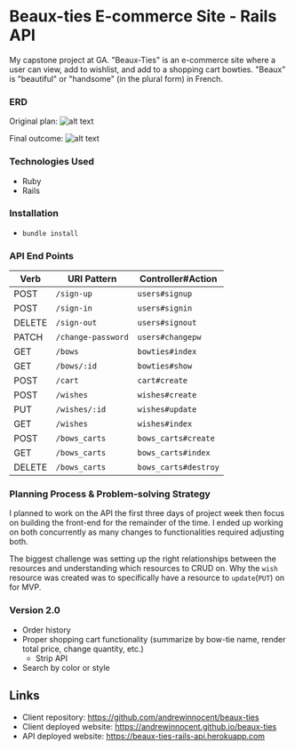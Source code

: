 # Beaux-ties E-commerce Site - Rails API

My capstone project at GA. "Beaux-Ties" is an e-commerce site where a user can view, add to wishlist, and add to a shopping cart bowties. "Beaux" is "beautiful" or "handsome" (in the plural form) in French.

### ERD

Original plan: ![alt text](https://i.imgur.com/88IB23Tm.jpg "Beaux-ties ERD 1.0")

Final outcome: ![alt text](https://i.imgur.com/RDLp6Tsm.jpg, "Beaux-ties ERD 1.5")

### Technologies Used
- Ruby
- Rails

### Installation
- `bundle install`


### API End Points
| Verb   | URI Pattern          | Controller#Action   |
|--------|----------------------|---------------------|
| POST   | `/sign-up`           | `users#signup`      |
| POST   | `/sign-in`           | `users#signin`      |
| DELETE | `/sign-out`          | `users#signout`     |
| PATCH  | `/change-password`   | `users#changepw`    |
| GET    | `/bows`              | `bowties#index`     |
| GET    | `/bows/:id`          | `bowties#show`      |
| POST   | `/cart`              | `cart#create`       |
| POST   | `/wishes`            | `wishes#create`     |
| PUT    | `/wishes/:id`        | `wishes#update`     |
| GET    | `/wishes`            | `wishes#index`      |
| POST   | `/bows_carts`        | `bows_carts#create` |
| GET    | `/bows_carts`        | `bows_carts#index`  |
| DELETE | `/bows_carts`        | `bows_carts#destroy`|


### Planning Process & Problem-solving Strategy
I planned to work on the API the first three days of project week then focus on building the front-end for the remainder of the time. I ended up working on both concurrently as many changes to functionalities required adjusting both.

The biggest challenge was setting up the right relationships between the resources and understanding which resources to CRUD on. Why the `wish` resource was created was to specifically have a resource to `update`(`PUT`) on for MVP.

### Version 2.0
- Order history
- Proper shopping cart functionality (summarize by bow-tie name, render total price, change quantity, etc.)
  - Strip API
- Search by color or style

## Links
- Client repository: https://github.com/andrewinnocent/beaux-ties
- Client deployed website: https://andrewinnocent.github.io/beaux-ties
- API deployed website: https://beaux-ties-rails-api.herokuapp.com
